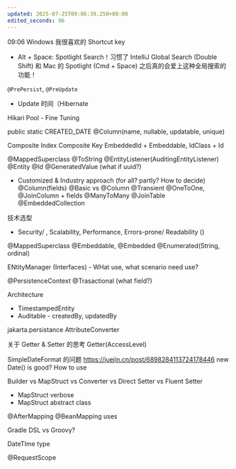 ```yaml
---
updated: 2025-07-25T09:06:39.250+08:00
edited_seconds: 96
---
```

09:06
Windows 我很喜欢的 Shortcut key
- Alt + Space: Spotlight Search！习惯了 IntelliJ Global Search (Double Shift) 和 Mac 的 Spotlight (Cmd + Space) 之后真的会爱上这种全局搜索的功能！

`@PrePersist`, `@PreUpdate`
- Update 时间（Hibernate

Hikari Pool - Fine Tuning

public static CREATED_DATE
@Column(name, nullable, updatable, unique)

Composite Index
Composite Key EmbeddedId + Embeddable, IdClass + Id

@MappedSuperclass
@ToString
@EntityListener(AuditingEntityListener)
@Entity
@Id
@GeneratedValue (what if uuid?)
- Customized & Industry approach (for all? partly? How to decide)
@Column(fields)
@Basic vs @Column
@Transient
@OneToOne, @JoinColumn + fields
@ManyToMany @JoinTable
@EmbeddedCollection

技术选型
- Security/ , Scalability, Performance, Errors-prone/ Readability ()

@MappedSuperclass
@Embeddable, @Embedded
@Enumerated(String, ordinal)

ENtityManager (Interfaces) - WHat use, what scenario need use?

@PersistenceContext
@Trasactional (what field?)


Architecture
- TimestampedEntity
- Auditable - createdBy, updatedBy

jakarta.persistance
AttributeConverter

关于 Getter & Setter 的思考
Getter(AccessLevel)

SimpleDateFormat 的问题
https://juejin.cn/post/6898284113724178446
new Date() is good? How to use

Builder vs MapStruct vs Converter vs Direct Setter vs Fluent Setter
- MapStruct verbose
- MapStruct abstract class


@AfterMapping
@BeanMapping
uses


Gradle DSL vs Groovy?

DateTIme type

@RequestScope
